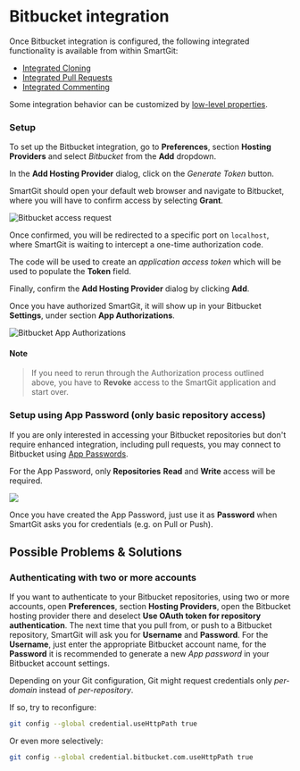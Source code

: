 # Bitbucket integration

Once Bitbucket integration is configured, the following integrated functionality is available from within SmartGit:

- [Integrated Cloning](Integrated-Cloning.md)
- [Integrated Pull Requests](Integrated-PullRequests.md)
- [Integrated Commenting](Integrated-PullRequest-Comments.md)

Some integration behavior can be customized by [low-level properties](../GUI/AdvancedSettings/Low-Level-Properties.md#systemproperties-properties.bitbucket).

### Setup

To set up the Bitbucket integration, go to **Preferences**, section **Hosting Providers** and select *Bitbucket* from the **Add** dropdown.

In the **Add Hosting Provider** dialog, click on the *Generate Token* button.

SmartGit should open your default web browser and navigate to Bitbucket, where you will have to confirm access by selecting **Grant**.

![Bitbucket access request](../attachments/bitbucket-oauth-grant.png)

Once confirmed, you will be redirected to a specific port on `localhost`, where SmartGit is waiting to intercept a one-time authorization code. 

The code will be used to create an *application access token* which will be used to populate the **Token** field. 

Finally, confirm the **Add Hosting Provider** dialog by clicking **Add**.

Once you have authorized SmartGit, it will show up in your Bitbucket **Settings**, under section **App Authorizations**.

![Bitbucket App Authorizations](../attachments/bitbucket-oauth-overview.png)

#### Note
> If you need to rerun through the Authorization process outlined above, you have to **Revoke** access to the SmartGit application and start over.

### Setup using App Password (only basic repository access)

If you are only interested in accessing your Bitbucket repositories but don't require enhanced integration, including pull requests, you may connect to Bitbucket using [App Passwords](https://support.atlassian.com/bitbucket-cloud/docs/app-passwords/).

For the App Password, only **Repositories** **Read** and **Write** access will be required.

![](../attachments/bitbucket-app-password.png)

Once you have created the App Password, just use it as **Password** when SmartGit asks you for credentials (e.g. on Pull or Push).

## Possible Problems & Solutions

### Authenticating with two or more accounts

If you want to authenticate to your Bitbucket repositories, using two or more accounts, open **Preferences**, section **Hosting Providers**, open the Bitbucket hosting provider there and deselect **Use OAuth token for repository authentication**. The next time that you pull from, or push to a Bitbucket repository, SmartGit will ask you for **Username** and **Password**. For the **Username**, just enter the appropriate Bitbucket account name, for the **Password** it is recommended to generate a new *App password* in your Bitbucket account settings.

Depending on your Git configuration, Git might request credentials only *per-domain* instead of *per-repository*.

If so, try to reconfigure:

``` bash
git config --global credential.useHttpPath true
```

Or even more selectively:

``` bash
git config --global credential.bitbucket.com.useHttpPath true
```


